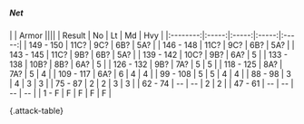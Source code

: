##### Net

|      |   Armor   ||||
|   Result   |   No   |   Lt   |   Md   |   Hvy   |
|:--------:|:-----:|:-----:|:-----:|:-----:|
| 149 - 150 | 11C? | 9C? | 6B? | 5A? |
| 146 - 148 | 11C? | 9C? | 6B? | 5A? |
| 143 - 145 | 11C? | 9B? | 6B? | 5A? |
| 139 - 142 | 10C? | 9B? | 6A? | 5 |
| 133 - 138 | 10B? | 8B? | 6A? | 5 |
| 126 - 132 | 9B? | 7A? | 5 | 5 |
| 118 - 125 | 8A? | 7A? | 5 | 4 |
| 109 - 117 | 6A? | 6 | 4 | 4 |
| 99 - 108 | 5 | 5 | 4 | 4 |
| 88 - 98 | 3 | 4 | 3 | 3 |
| 75 - 87 | 2 | 2 | 3 | 3 |
| 62 - 74 | --  | --  | 2 | 2 |
| 47 - 61 | --  | --  | --  | --  |
| 1 - F | F | F | F | F |

{.attack-table}
